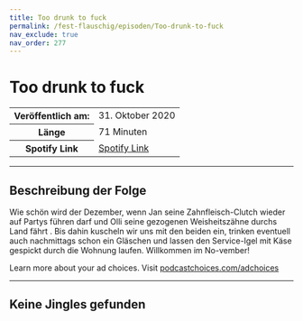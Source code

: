 ```yaml
---
title: Too drunk to fuck
permalink: /fest-flauschig/episoden/Too-drunk-to-fuck
nav_exclude: true
nav_order: 277
---
```


# Too drunk to fuck
<table class="resp-table dcf-table dcf-table-responsive dcf-table-bordered dcf-table-striped dcf-w-100%">
                    <tbody>
                        <tr>
                            <th scope="row">Veröffentlich am:</th>
                            <td data-label="Veröffentlich am:">31. Oktober 2020</td>
                        </tr>
                        <tr>
                            <th scope="row">Länge </th>
                            <td data-label="Länge ">71 Minuten</td>
                        </tr><tr>
                                <th scope="row">Spotify Link</th>
                                <td data-label="Spotify Link"><a href="https://open.spotify.com/episode/7LrTD3p0X41rQ7Tj1ytJng">Spotify Link</a></td>
                            </tr></tbody>
                </table>

***

## Beschreibung der Folge

<div>
<p>Wie schön wird der Dezember, wenn Jan seine Zahnfleisch-Clutch wieder auf Partys führen darf und Olli seine gezogenen Weisheitszähne durchs Land fährt . Bis dahin kuscheln wir uns mit den beiden ein, trinken eventuell auch nachmittags schon ein Gläschen und lassen den Service-Igel mit Käse gespickt durch die Wohnung laufen. Willkommen im No-vember!</p><p> </p><p>Learn more about your ad choices. Visit <a href="https://podcastchoices.com/adchoices">podcastchoices.com/adchoices</a></p>  
</div>

***

## Keine Jingles gefunden